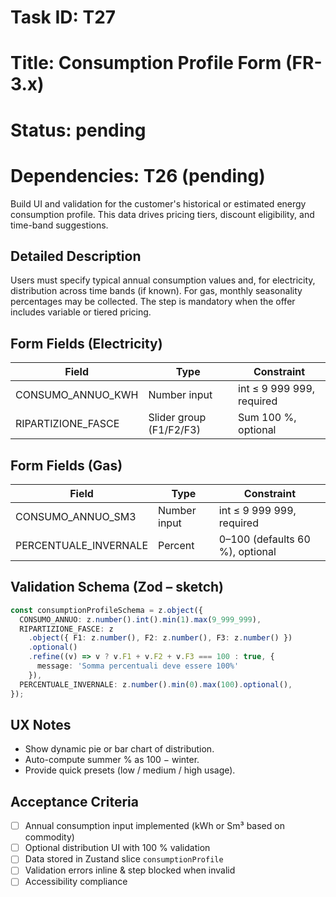 # Task ID: T27

# Title: Consumption Profile Form (FR-3.x)

# Status: pending

# Dependencies: T26 (pending)

Build UI and validation for the customer's historical or estimated energy consumption profile. This data drives pricing tiers, discount eligibility, and time-band suggestions.

## Detailed Description

Users must specify typical annual consumption values and, for electricity, distribution across time bands (if known). For gas, monthly seasonality percentages may be collected. The step is mandatory when the offer includes variable or tiered pricing.

## Form Fields (Electricity)

| Field | Type | Constraint |
|-------|------|------------|
| CONSUMO_ANNUO_KWH | Number input | int ≤ 9 999 999, required |
| RIPARTIZIONE_FASCE | Slider group (F1/F2/F3) | Sum 100 %, optional |

## Form Fields (Gas)

| Field | Type | Constraint |
|-------|------|------------|
| CONSUMO_ANNUO_SM3 | Number input | int ≤ 9 999 999, required |
| PERCENTUALE_INVERNALE | Percent | 0–100 (defaults 60 %), optional |

## Validation Schema (Zod – sketch)

```ts
const consumptionProfileSchema = z.object({
  CONSUMO_ANNUO: z.number().int().min(1).max(9_999_999),
  RIPARTIZIONE_FASCE: z
    .object({ F1: z.number(), F2: z.number(), F3: z.number() })
    .optional()
    .refine((v) => v ? v.F1 + v.F2 + v.F3 === 100 : true, {
      message: 'Somma percentuali deve essere 100%'
    }),
  PERCENTUALE_INVERNALE: z.number().min(0).max(100).optional(),
});
```

## UX Notes

- Show dynamic pie or bar chart of distribution.
- Auto-compute summer % as 100 − winter.
- Provide quick presets (low / medium / high usage).

## Acceptance Criteria

- [ ] Annual consumption input implemented (kWh or Sm³ based on commodity)
- [ ] Optional distribution UI with 100 % validation
- [ ] Data stored in Zustand slice `consumptionProfile`
- [ ] Validation errors inline & step blocked when invalid
- [ ] Accessibility compliance 
